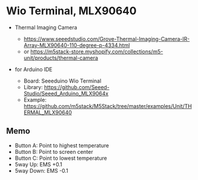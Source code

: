 # Wio Terminal, MLX90640

- Thermal Imaging Camera
  - https://www.seeedstudio.com/Grove-Thermal-Imaging-Camera-IR-Array-MLX90640-110-degree-p-4334.html
  - or https://m5stack-store.myshopify.com/collections/m5-unit/products/thermal-camera

- for Arduino IDE
  - Board: Seeeduino Wio Terminal
  - Library: https://github.com/Seeed-Studio/Seeed_Arduino_MLX9064x
  - Example: https://github.com/m5stack/M5Stack/tree/master/examples/Unit/THERMAL_MLX90640

## Memo

- Button A: Point to highest temperature  
- Button B: Point to screen center
- Button C: Point to lowest temperature 
- 5way Up: EMS +0.1
- 5way Down: EMS -0.1
